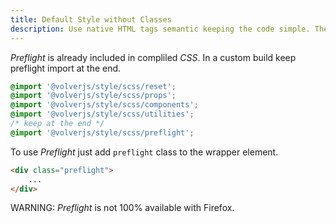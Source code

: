 ```yaml
---
title: Default Style without Classes
description: Use native HTML tags semantic keeping the code simple. The perfect companion for Markdown generated templates, WYSIWYG or rich text editors.
---
```


*Preflight* is already included in compliled *CSS*. In a custom build keep preflight import at the end. 

```scss
@import '@volverjs/style/scss/reset';
@import '@volverjs/style/scss/props';
@import '@volverjs/style/scss/components';
@import '@volverjs/style/scss/utilities';
/* keep at the end */
@import '@volverjs/style/scss/preflight';
```

To use *Preflight* just add `preflight` class to the wrapper element.

```html
<div class="preflight">
    ...
</div>
```

WARNING: *Preflight* is not 100% available with Firefox.

<code-editor resource-type="getting-started" resource-folder="examples" resource-name="preflight-form" class="mb-lg">
</code-editor>
<code-editor resource-type="getting-started" resource-folder="examples" resource-name="preflight-typography" class="mb-lg">
</code-editor>
<code-editor resource-type="getting-started" resource-folder="examples" resource-name="preflight-buttons" class="mb-lg">
</code-editor>
<code-editor resource-type="getting-started" resource-folder="examples" resource-name="preflight-table">
</code-editor>